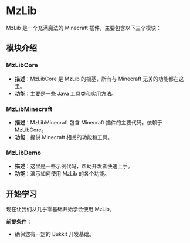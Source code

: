 # MzLib

MzLib 是一个充满魔法的 Minecraft 插件，主要包含以下三个模块：

## 模块介绍

### MzLibCore

- **描述**：MzLibCore 是 MzLib 的根基，所有与 Minecraft 无关的功能都在这里。
- **功能**：主要是一些 Java 工具类和实用方法。

### MzLibMinecraft

- **描述**：MzLibMinecraft 包含 Minecraft 插件的主要代码，依赖于 MzLibCore。
- **功能**：提供 Minecraft 相关的功能和工具。

### MzLibDemo

- **描述**：这里是一些示例代码，帮助开发者快速上手。
- **功能**：演示如何使用 MzLib 的各个功能。

## 开始学习

现在让我们从几乎零基础开始学会使用 MzLib。

**前提条件**：
- 确保您有一定的 Bukkit 开发基础。

